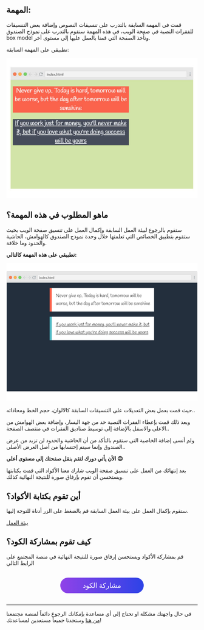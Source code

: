## المهمة:

قمت في المهمة السابقة بالتدرب على تنسيقات النصوص وإضافة بعض التنسيقات للفقرات النصية في صفحة الويب، في هذه المهمة سنقوم بالتدرب على نموذج الصندوق box model ونأخذ الصفحة التي قمنا بالعمل عليها إلى مستوى أخر.

تطبيقي على المهمة السابقة:

![last result](assets/1.jpg)  

## ماهو المطلوب في هذه المهمة؟

ستقوم بالرجوع لبيئة العمل السابقة وإكمال العمل على تنسيق صفحة الويب بحيث ستقوم بتطبيق الخصائص التي تعلمتها خلال وحدة نموذج الصندوق كالهوامش، الحاشية والحدود وما خلافة.

**تطبيقي على هذه المهمة كالتالي:**

![Final result](assets/2.jpg)  

حيث قمت بعمل بعض التعديلات على التنسيقات السابقة كالالوان، حجم الخط ومحاذاته..

 وبعد ذلك قمت بإعطاء الفقرات النصية حد من جهة اليسار، وإضافة بعض الهوامش من الاعلى والاسفل بالإضافة إلى توسيط صناديق الفقرات في منتصف الصفحة..

ولم أنسى إضافة الخاصية التي ستقوم بالتأكد من أن الحاشية والحدود لن تزيد من عرض الصندوق وإنما سيتم إحتسابها من أصل العرض الأصلي..

**الأن يأتي دورك لتقم بنقل صفحتك إلى مستوى أعلى :wink:**

بعد إنتهائك من العمل على تنسيق صفحة الويب شارك معنا الأكواد التي قمت بكتابتها ويستحسن أن تقوم بإرفاق صورة للنتيجة النهائية كذلك.

## أين تقوم بكتابة الأكواد؟

ستقوم بإكمال العمل على بيئة العمل السابقة قم بالضغط على الزر أدناة للتوجة إليها.

<a href="https://coretabs.net/classroom/frontend/البدء-مع-لغة-تنسيقات-المواقع-css/البدأية-مع-لغة-التنسيقات-CSS/بيئة-عمل-مهمة-التدرب-على-لغة-التنسيقات" class="task-btn">بيئة العمل</a>

## كيف تقوم بمشاركة الكود؟

قم بمشاركة الأكواد ويستحسن إرفاق صورة للنتيجة النهائية في منصة المجتمع على الرابط التالي

<a href="https://forums.coretabs.net/t/مشاركة-حلول-التدرب-على-نموذج-الصندوق/1380" style="display: block; width: 200px; background-color: #5355e8; background-image:linear-gradient(to left, #2d43e7, #9042e8); color:#fff; padding: 10px; margin: 30px auto; border-radius:100px; text-decoration: none; font-size: 18px; text-align: center;" target="_blank">مشاركة الكود</a>

---

في حال واجهتك مشكلة او تحتاج إلى أي مساعدة بإمكانك الرجوع دائماً لمنصة مجتمعنا [من هنا](https://forums.coretabs.net.) وستجدنا جميعاً مستعدين لمساعدتك!